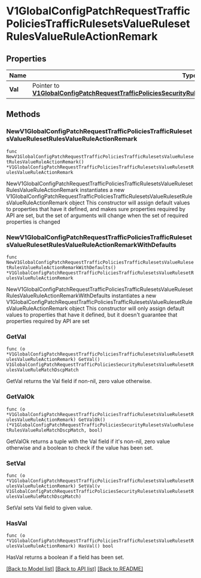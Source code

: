 # V1GlobalConfigPatchRequestTrafficPoliciesTrafficRulesetsValueRulesetRulesValueRuleActionRemark

## Properties

Name | Type | Description | Notes
------------ | ------------- | ------------- | -------------
**Val** | Pointer to [**V1GlobalConfigPatchRequestTrafficPoliciesSecurityRulesetsValueRulesetRulesValueRuleMatchDscpMatch**](V1GlobalConfigPatchRequestTrafficPoliciesSecurityRulesetsValueRulesetRulesValueRuleMatchDscpMatch.md) |  | [optional] 

## Methods

### NewV1GlobalConfigPatchRequestTrafficPoliciesTrafficRulesetsValueRulesetRulesValueRuleActionRemark

`func NewV1GlobalConfigPatchRequestTrafficPoliciesTrafficRulesetsValueRulesetRulesValueRuleActionRemark() *V1GlobalConfigPatchRequestTrafficPoliciesTrafficRulesetsValueRulesetRulesValueRuleActionRemark`

NewV1GlobalConfigPatchRequestTrafficPoliciesTrafficRulesetsValueRulesetRulesValueRuleActionRemark instantiates a new V1GlobalConfigPatchRequestTrafficPoliciesTrafficRulesetsValueRulesetRulesValueRuleActionRemark object
This constructor will assign default values to properties that have it defined,
and makes sure properties required by API are set, but the set of arguments
will change when the set of required properties is changed

### NewV1GlobalConfigPatchRequestTrafficPoliciesTrafficRulesetsValueRulesetRulesValueRuleActionRemarkWithDefaults

`func NewV1GlobalConfigPatchRequestTrafficPoliciesTrafficRulesetsValueRulesetRulesValueRuleActionRemarkWithDefaults() *V1GlobalConfigPatchRequestTrafficPoliciesTrafficRulesetsValueRulesetRulesValueRuleActionRemark`

NewV1GlobalConfigPatchRequestTrafficPoliciesTrafficRulesetsValueRulesetRulesValueRuleActionRemarkWithDefaults instantiates a new V1GlobalConfigPatchRequestTrafficPoliciesTrafficRulesetsValueRulesetRulesValueRuleActionRemark object
This constructor will only assign default values to properties that have it defined,
but it doesn't guarantee that properties required by API are set

### GetVal

`func (o *V1GlobalConfigPatchRequestTrafficPoliciesTrafficRulesetsValueRulesetRulesValueRuleActionRemark) GetVal() V1GlobalConfigPatchRequestTrafficPoliciesSecurityRulesetsValueRulesetRulesValueRuleMatchDscpMatch`

GetVal returns the Val field if non-nil, zero value otherwise.

### GetValOk

`func (o *V1GlobalConfigPatchRequestTrafficPoliciesTrafficRulesetsValueRulesetRulesValueRuleActionRemark) GetValOk() (*V1GlobalConfigPatchRequestTrafficPoliciesSecurityRulesetsValueRulesetRulesValueRuleMatchDscpMatch, bool)`

GetValOk returns a tuple with the Val field if it's non-nil, zero value otherwise
and a boolean to check if the value has been set.

### SetVal

`func (o *V1GlobalConfigPatchRequestTrafficPoliciesTrafficRulesetsValueRulesetRulesValueRuleActionRemark) SetVal(v V1GlobalConfigPatchRequestTrafficPoliciesSecurityRulesetsValueRulesetRulesValueRuleMatchDscpMatch)`

SetVal sets Val field to given value.

### HasVal

`func (o *V1GlobalConfigPatchRequestTrafficPoliciesTrafficRulesetsValueRulesetRulesValueRuleActionRemark) HasVal() bool`

HasVal returns a boolean if a field has been set.


[[Back to Model list]](../README.md#documentation-for-models) [[Back to API list]](../README.md#documentation-for-api-endpoints) [[Back to README]](../README.md)


